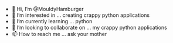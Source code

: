 - 👋 Hi, I’m @MouldyHamburger
- 👀 I’m interested in ... creating crappy python applications
- 🌱 I’m currently learning ... python
- 💞️ I’m looking to collaborate on ... my crappy python applications
- 📫 How to reach me ... ask your mother

<!---
MouldyHamburger/MouldyHamburger is a ✨ special ✨ repository because its `README.md` (this file) appears on your GitHub profile.
You can click the Preview link to take a look at your changes.
--->

